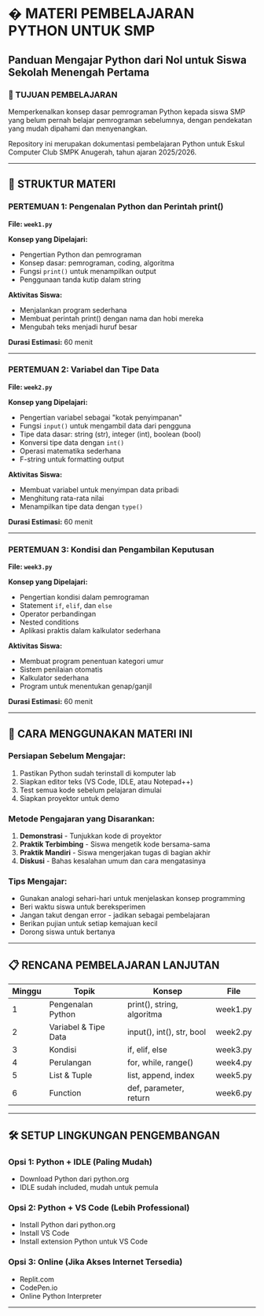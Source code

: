 # � MATERI PEMBELAJARAN PYTHON UNTUK SMP

## Panduan Mengajar Python dari Nol untuk Siswa Sekolah Menengah Pertama

### 🎯 TUJUAN PEMBELAJARAN

Memperkenalkan konsep dasar pemrograman Python kepada siswa SMP yang belum pernah belajar pemrograman sebelumnya, dengan pendekatan yang mudah dipahami dan menyenangkan.

Repository ini merupakan dokumentasi pembelajaran Python untuk Eskul Computer Club SMPK Anugerah, tahun ajaran 2025/2026.

---

## 📖 STRUKTUR MATERI

### **PERTEMUAN 1: Pengenalan Python dan Perintah print()**

**File: `week1.py`**

**Konsep yang Dipelajari:**

- Pengertian Python dan pemrograman
- Konsep dasar: pemrograman, coding, algoritma
- Fungsi `print()` untuk menampilkan output
- Penggunaan tanda kutip dalam string

**Aktivitas Siswa:**

- Menjalankan program sederhana
- Membuat perintah print() dengan nama dan hobi mereka
- Mengubah teks menjadi huruf besar

**Durasi Estimasi:** 60 menit

---

### **PERTEMUAN 2: Variabel dan Tipe Data**

**File: `week2.py`**

**Konsep yang Dipelajari:**

- Pengertian variabel sebagai "kotak penyimpanan"
- Fungsi `input()` untuk mengambil data dari pengguna
- Tipe data dasar: string (str), integer (int), boolean (bool)
- Konversi tipe data dengan `int()`
- Operasi matematika sederhana
- F-string untuk formatting output

**Aktivitas Siswa:**

- Membuat variabel untuk menyimpan data pribadi
- Menghitung rata-rata nilai
- Menampilkan tipe data dengan `type()`

**Durasi Estimasi:** 60 menit

---

### **PERTEMUAN 3: Kondisi dan Pengambilan Keputusan**

**File: `week3.py`**

**Konsep yang Dipelajari:**

- Pengertian kondisi dalam pemrograman
- Statement `if`, `elif`, dan `else`
- Operator perbandingan
- Nested conditions
- Aplikasi praktis dalam kalkulator sederhana

**Aktivitas Siswa:**

- Membuat program penentuan kategori umur
- Sistem penilaian otomatis
- Kalkulator sederhana
- Program untuk menentukan genap/ganjil

**Durasi Estimasi:** 60 menit

---

## 🚀 CARA MENGGUNAKAN MATERI INI

### **Persiapan Sebelum Mengajar:**

1. Pastikan Python sudah terinstall di komputer lab
2. Siapkan editor teks (VS Code, IDLE, atau Notepad++)
3. Test semua kode sebelum pelajaran dimulai
4. Siapkan proyektor untuk demo

### **Metode Pengajaran yang Disarankan:**

1. **Demonstrasi** - Tunjukkan kode di proyektor
2. **Praktik Terbimbing** - Siswa mengetik kode bersama-sama
3. **Praktik Mandiri** - Siswa mengerjakan tugas di bagian akhir
4. **Diskusi** - Bahas kesalahan umum dan cara mengatasinya

### **Tips Mengajar:**

- Gunakan analogi sehari-hari untuk menjelaskan konsep programming
- Beri waktu siswa untuk bereksperimen
- Jangan takut dengan error - jadikan sebagai pembelajaran
- Berikan pujian untuk setiap kemajuan kecil
- Dorong siswa untuk bertanya

---

## 📋 RENCANA PEMBELAJARAN LANJUTAN

| Minggu | Topik                | Konsep                     | File     |
| ------ | -------------------- | -------------------------- | -------- |
| 1      | Pengenalan Python    | print(), string, algoritma | week1.py |
| 2      | Variabel & Tipe Data | input(), int(), str, bool  | week2.py |
| 3      | Kondisi              | if, elif, else             | week3.py |
| 4      | Perulangan           | for, while, range()        | week4.py |
| 5      | List & Tuple         | list, append, index        | week5.py |
| 6      | Function             | def, parameter, return     | week6.py |

---

## 🛠️ SETUP LINGKUNGAN PENGEMBANGAN

### **Opsi 1: Python + IDLE (Paling Mudah)**

- Download Python dari python.org
- IDLE sudah included, mudah untuk pemula

### **Opsi 2: Python + VS Code (Lebih Professional)**

- Install Python dari python.org
- Install VS Code
- Install extension Python untuk VS Code

### **Opsi 3: Online (Jika Akses Internet Tersedia)**

- Replit.com
- CodePen.io
- Online Python Interpreter

---
